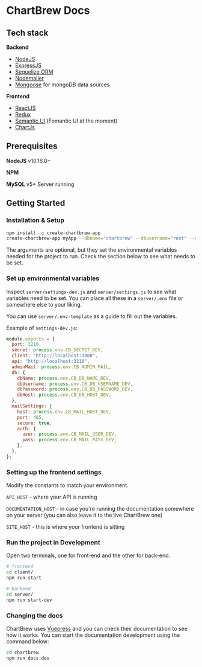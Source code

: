 # ChartBrew Docs

## Tech stack

**Backend**

* [NodeJS](https://nodejs.org/en/)
* [ExpressJS](https://expressjs.com/)
* [Sequelize ORM](https://sequelize.org/)
* [Nodemailer](https://nodemailer.com/about/)
* [Mongoose](https://mongoosejs.com/) for mongoDB data sources

**Frontend**

* [ReactJS](https://reactjs.org/)
* [Redux](https://redux.js.org/)
* [Semantic UI](https://fomantic-ui.com/) (Fomantic UI at the moment)
* [ChartJs](https://www.chartjs.org/)

## Prerequisites

**NodeJS** v10.16.0+

**NPM**

**MySQL** v5+ Server running

## Getting Started

### Installation & Setup

```sh
npm install -g create-chartbrew-app
create-chartbrew-app myApp --dbname="chartbrew" --dbusername="root" --dbpassword="" --dbhost="localhost"
```

The arguments are optional, but they set the environmental variables needed for the project to run. Check the section below to see what needs to be set.

### Set up environmental variables

Inspect `server/settings-dev.js` and `server/settings.js` to see what variables need to be set. You can place all these in a `server/.env` file or somewhere else to your liking.

You can use `server/.env-template` as a guide to fill out the variables.

Example of `settings-dev.js`:

```javascript
module.exports = {
  port: 3210,
  secret: process.env.CB_SECRET_DEV,
  client: "http://localhost:3000",
  api: "http://localhost:3210",
  adminMail: process.env.CB_ADMIN_MAIL,
  db: {
    dbName: process.env.CB_DB_NAME_DEV,
    dbUsername: process.env.CB_DB_USERNAME_DEV,
    dbPassword: process.env.CB_DB_PASSWORD_DEV,
    dbHost: process.env.CB_DB_HOST_DEV,
  },
  mailSettings: {
    host: process.env.CB_MAIL_HOST_DEV,
    port: 465,
    secure: true,
    auth: {
      user: process.env.CB_MAIL_USER_DEV,
      pass: process.env.CB_MAIL_PASS_DEV,
    },
  },
};
```

### Setting up the frontend settings

Modify the constants to match your environment.

`API_HOST` - where your API is running

`DOCUMENTATION_HOST` - in case you're running the documentation somewhere on your server (you can also leave it to the live ChartBrew one)

`SITE_HOST` - this is where your frontend is sitting

### Run the project in Development

Open two terminals, one for front-end and the other for back-end.

```sh
# frontend
cd client/
npm run start

# backend
cd server/
npm run start-dev
```

### Changing the docs

ChartBrew uses [Vuepress](https://vuepress.vuejs.org/) and you can check their documentation to see how it works. You can start the documentation development using the command below:

```sh
cd chartbrew
npm run docs:dev
```
